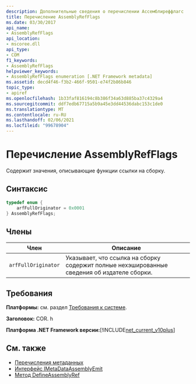 ```yaml
---
description: Дополнительные сведения о перечислении Ассемблиреффлагс
title: Перечисление AssemblyRefFlags
ms.date: 03/30/2017
api_name:
- AssemblyRefFlags
api_location:
- mscoree.dll
api_type:
- COM
f1_keywords:
- AssemblyRefFlags
helpviewer_keywords:
- AssemblyRefFlags enumeration [.NET Framework metadata]
ms.assetid: decd4f46-f3b2-466f-9501-e74f2b86b846
topic_type:
- apiref
ms.openlocfilehash: 1b33faf816194c8b386f34a63d885ba37c4329a4
ms.sourcegitcommit: ddf7edb67715a5b9a45e3dd44536dabc153c1de0
ms.translationtype: MT
ms.contentlocale: ru-RU
ms.lasthandoff: 02/06/2021
ms.locfileid: "99678904"
---
```

# <a name="assemblyrefflags-enumeration"></a>Перечисление AssemblyRefFlags

Содержит значения, описывающие функции ссылки на сборку.  
  
## <a name="syntax"></a>Синтаксис  
  
```cpp  
typedef enum {  
    arfFullOriginator = 0x0001  
} AssemblyRefFlags;  
```  
  
## <a name="members"></a>Члены  
  
|Член|Описание|  
|------------|-----------------|  
|`arfFullOriginator`|Указывает, что ссылка на сборку содержит полные нехэшированные сведения об издателе сборки.|  
  
## <a name="requirements"></a>Требования  

 **Платформы:** см. раздел [Требования к системе](../../get-started/system-requirements.md).  
  
 **Заголовок:** COR. h  
  
 **Платформа .NET Framework версии:**[!INCLUDE[net_current_v10plus](../../../../includes/net-current-v10plus-md.md)]  
  
## <a name="see-also"></a>См. также

- [Перечисления метаданных](metadata-enumerations.md)
- [Интерфейс IMetaDataAssemblyEmit](imetadataassemblyemit-interface.md)
- [Метод DefineAssemblyRef](imetadataassemblyemit-defineassemblyref-method.md)
